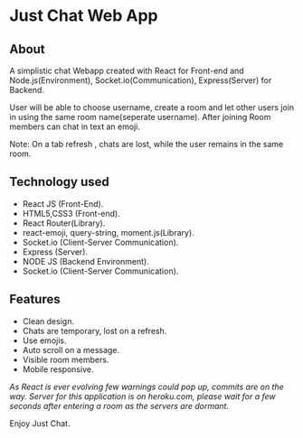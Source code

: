 # Just Chat Web App

## About
A simplistic chat Webapp created with React for Front-end and Node.js(Environment), Socket.io(Communication), Express(Server) for Backend.

User will be able to choose username, create a room and let other users join in using the same room name(seperate username). After joining Room members can chat in text an emoji.

Note: On a tab refresh , chats are lost, while the user remains in the same room.

## Technology used
-   React JS (Front-End).
-   HTML5,CSS3 (Front-end).
-   React Router(Library).
-   react-emoji, query-string, moment.js(Library).
-   Socket.io (Client-Server Communication).
-   Express (Server).
-   NODE JS (Backend Environment).
-   Socket.io (Client-Server Communication).


## Features
- Clean design.
- Chats are temporary, lost on a refresh.
- Use emojis.
- Auto scroll on a message. 
- Visible room members.
- Mobile responsive.



_As React is ever evolving few warnings could pop up, commits are on the way. Server for this application is on heroku.com, please wait for a few seconds after entering a room as the servers are dormant._

Enjoy Just Chat. 



